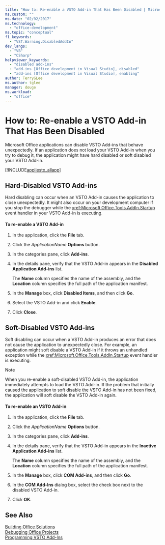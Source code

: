 ```yaml
---
title: "How to: Re-enable a VSTO Add-in That Has Been Disabled | Microsoft Docs"
ms.custom: ""
ms.date: "02/02/2017"
ms.technology: 
  - "office-development"
ms.topic: "conceptual"
f1_keywords: 
  - "VST.Warning.DisabledAddIn"
dev_langs: 
  - "VB"
  - "CSharp"
helpviewer_keywords: 
  - "disabled add-ins"
  - "add-ins [Office development in Visual Studio], disabled"
  - "add-ins [Office development in Visual Studio], enabling"
author: TerryGLee
ms.author: tglee
manager: douge
ms.workload: 
  - "office"
---
```

# How to: Re-enable a VSTO Add-in That Has Been Disabled
  Microsoft Office applications can disable VSTO Add-ins that behave unexpectedly. If an application does not load your VSTO Add-in when you try to debug it, the application might have hard disabled or soft disabled your VSTO Add-in.  
  
 [!INCLUDE[appliesto_allapp](../vsto/includes/appliesto-allapp-md.md)]  
  
## Hard-Disabled VSTO Add-ins  
 Hard disabling can occur when an VSTO Add-in causes the application to close unexpectedly. It might also occur on your development computer if you stop the debugger while the <xref:Microsoft.Office.Tools.AddIn.Startup> event handler in your VSTO Add-in is executing.  
  
#### To re-enable a VSTO Add-in  
  
1.  In the application, click the **File** tab.  
  
2.  Click the *ApplicationName* **Options** button.  
  
3.  In the categories pane, click **Add-ins**.  
  
4.  In the details pane, verify that the VSTO Add-in appears in the **Disabled Application Add-ins** list.  
  
     The **Name** column specifies the name of the assembly, and the **Location** column specifies the full path of the application manifest.  
  
5.  In the **Manage** box, click **Disabled Items**, and then click **Go**.  
  
6.  Select the VSTO Add-in and click **Enable**.  
  
7.  Click **Close**.  
  
## Soft-Disabled VSTO Add-ins  
 Soft disabling can occur when a VSTO Add-in produces an error that does not cause the application to unexpectedly close. For example, an application might soft disable a VSTO Add-in if it throws an unhandled exception while the <xref:Microsoft.Office.Tools.AddIn.Startup> event handler is executing.  
  
> [!NOTE]  
>  When you re-enable a soft-disabled VSTO Add-in, the application immediately attempts to load the VSTO Add-in. If the problem that initially caused the application to soft disable the VSTO Add-in has not been fixed, the application will soft disable the VSTO Add-in again.  
  
#### To re-enable an VSTO Add-in  
  
1.  In the application, click the **File** tab.  
  
2.  Click the *ApplicationName* **Options** button.  
  
3.  In the categories pane, click **Add-ins**.  
  
4.  In the details pane, verify that the VSTO Add-in appears in the **Inactive Application Add-ins** list.  
  
     The **Name** column specifies the name of the assembly, and the **Location** column specifies the full path of the application manifest.  
  
5.  In the **Manage** box, click **COM Add-ins**, and then click **Go**.  
  
6.  In the **COM Add-Ins** dialog box, select the check box next to the disabled VSTO Add-in.  
  
7.  Click **OK**.  
  
## See Also  
 [Building Office Solutions](../vsto/building-office-solutions.md)   
 [Debugging Office Projects](../vsto/debugging-office-projects.md)   
 [Programming VSTO Add-Ins](../vsto/programming-vsto-add-ins.md)  
  
  